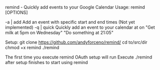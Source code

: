 remind - Quickly add events to your Google Calendar
Usage: remind [OPTIONS] <text>

-a | add 	Add an event with specific start and end times (Not yet implemented)
-q | quick	Quickly add an event to your calendar
		<event text> at <time> on <day>
		"Get milk at 5pm on Wednesday"
		"Do something at 21:05"

Setup:
git clone https://github.com/andyforceno/remind/
cd to/src/dir
chmod +x remind
./remind

The first time you execute remind OAuth setup will run
Execute ./remind after setup finishes to start using remind

